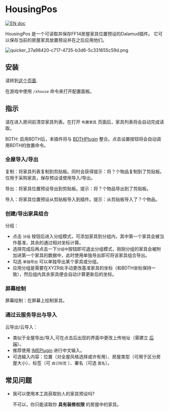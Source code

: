 # HousingPos
[![EN doc](https://img.shields.io/badge/doc-EN-brightgreen)](https://github.com/Bluefissure/HousingPos/blob/master/README.md)

HousingPos 是一个可读取并保存FF14房屋家具位置预设的Dalamud插件。 
它可以保存当前的房屋家具放置预设并在之后应用他们。

![quicker_27a98420-c717-4735-b3d6-5c331655c59d.png](https://i.loli.net/2021/01/18/GS6HkexFmKjJn5v.png)

## 安装

请转到[这个页面](https://github.com/Bluefissure/DalamudPlugins/tree/Bluefissure).

在游戏中使用 `/xhouse` 命令来打开配置面板。

## 指示

请在进入房间前清空家具列表。在打开 `布置家具` 页面后，家具列表将会自动完成读取。

BDTH: 启用BDTH后，本插件将与 [BDTHPlugin](https://github.com/LeonBlade/BDTHPlugin) 整合。点击设置按钮将会自动调用BDTH的放置命令。 

### 全屋导入/导出

复制：将家具列表复制到剪贴板。同时会获得提示：将？个物品复制到了剪贴板。仅用于采购家具，保存预设请使用导入/导出。  

导出：将家具位置预设导出到剪贴板。提示：将？个物品导出到了剪贴板。  

导入：将家具位置预设从剪贴板导入到插件。提示：从剪贴板导入了？个物品。   

### 创建/导出家具组合

分组：
- 点击 `分组` 按钮后进入分组模式，可添加家具到分组内，其中第一个家具会被当作基准，其余的通过相对坐标计算。
- 选择完成后再点击一下`分组中`按钮即可退出分组模式，刚刚分组的家具会被附加进第一个家具的数据中，此时使用单独导出即可将该家具组合导出。
- 勾选 `单独导出` 可以单独导出某个家具或分组。
- 应用分组是需要在XYZR处手动更改基准家具的坐标（和BDTH坐标保持一致），然后组内其余家具便会自动计算更新后的坐标。

### 屏幕绘制

屏幕绘制：在屏幕上绘制家具。 

### 通过云服务导出与导入

云导出/云导入：
- 类似于全屋导出/导入,可在点击后出现的界面中更改上传地址（需建立 [后端](https://github.com/lclichen/BackendForHousingPos)）。
- 推荐使用 [IMEPlugin](https://github.com/Bluefissure/IMEPlugin) 进行中文输入。
- 可选输入内容：位置（对全屋风格选择或许有用）、房屋类型（可用于区分房屋大小）、标签（可 `自订标签` ）、署名（可选 `匿名`）。


## 常见问题

- 我可以使用本工具获取别人的家具预设吗?

  不可以，你只能读取你 **具有装修权限** 的房屋中的家具。
